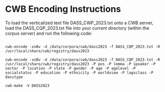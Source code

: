 # CWB Encoding Instructions

To load the verticalized text file DASS_CWP_2023.txt onto a CWB server, load the DASS_CQP_2023.txt file into your current directory (within the corpus server) and run the following code:

```mkdir /data/corpora/cwb/dass2023

cwb-encode -xsBv -d /data/corpora/cwb/dass2023 -f DASS_CQP_2023.txt -R /usr/local/share/cwb/registry/dass2023

cwb-encode -xsBv -d /data/corpora/cwb/dass2023 -f DASS_CQP_2023.txt -R /usr/local/share/cwb/registry/dass2023 -P pos -P lemma -P speaker -P sector -P location -P state -P gender -P age -P agelevel -P socialstatus -P education -P ethnicity -P worldview -P lagsclass -P dasstype

cwb-make -V DASS2023
